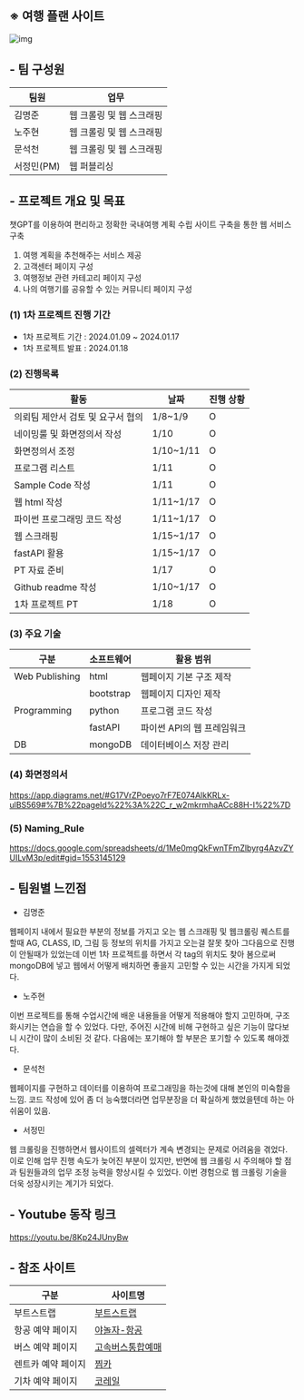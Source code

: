 ## ※ 여행 플랜 사이트
![img](https://github.com/nohjuhyeon/AI_L.K.J/assets/151099231/be4e13da-8bc0-4ce7-a11b-dc324bb60089)

## - 팀 구성원 
|팀원|업무|
|--|--|
|김명준|웹 크롤링 및 웹 스크래핑|
|노주현|웹 크롤링 및 웹 스크래핑|
|문석천|웹 크롤링 및 웹 스크래핑|
|서정민(PM)|웹 퍼블리싱|

## - 프로젝트 개요 및 목표
챗GPT를 이용하여 편리하고 정확한 국내여행 계획 수립 사이트 구축을 통한 웹 서비스 구축
1) 여행 계획을 추천해주는 서비스 제공
2) 고객센터 페이지 구성
3) 여행정보 관련 카테고리 페이지 구성
4) 나의 여행기를 공유할 수 있는 커뮤니티 페이지 구성

### (1) 1차 프로젝트 진행 기간
- 1차 프로젝트 기간 : 2024.01.09 ~ 2024.01.17
- 1차 프로젝트 발표 : 2024.01.18

### (2) 진행목록
|활동|날짜|진행 상황|
|--|--|--|
|의뢰팀 제안서 검토 및 요구서 협의|1/8~1/9|O|
|네이밍룰 및 화면정의서 작성|1/10|O|
|화면정의서 조정|1/10~1/11|O|
|프로그램 리스트|1/11|O|
|Sample Code 작성|1/11|O|
|웹 html 작성|1/11~1/17|O|
|파이썬 프로그래밍 코드 작성|1/11~1/17|O|
|웹 스크래핑|1/15~1/17|O|
|fastAPI 활용|1/15~1/17|O|
|PT 자료 준비|1/17|O|
|Github readme 작성|1/10~1/17|O|
|1차 프로젝트 PT|1/18|O|

### (3) 주요 기술
|구분|소프트웨어|활용 범위|
|--|--|--|
|Web Publishing|html|웹페이지 기본 구조 제작|
||bootstrap|웹페이지 디자인 제작|
|Programming|python|프로그램 코드 작성|
||fastAPI|파이썬 API의 웹 프레임워크|
|DB|mongoDB|데이터베이스 저장 관리|

### (4) 화면정의서
https://app.diagrams.net/#G17VrZPoeyo7rF7E074AlkKRLx-ulBS569#%7B%22pageId%22%3A%22C_r_w2mkrmhaACc88H-I%22%7D

### (5) Naming_Rule
https://docs.google.com/spreadsheets/d/1Me0mgQkFwnTFmZlbyrg4AzvZYUILvM3p/edit#gid=1553145129

## - 팀원별 느낀점
- 김명준
<p>웹페이지 내에서 필요한 부분의 정보를 가지고 오는 웹 스크래핑 및 웹크롤링 퀘스트를 할때 AG, CLASS, ID, 그림 등 정보의 위치를 가지고 오는걸 잘못 찾아 그다음으로 진행이 안될때가 있었는데 이번 1차 프로젝트를 하면서 각 tag의 위치도 찾아 봄으로써 mongoDB에 넣고 웹에서 어떻게 배치하면 좋을지 고민할 수 있는 시간을 가지게 되었다.

- 노주현
<p>이번 프로젝트를 통해 수업시간에 배운 내용들을 어떻게 적용해야 할지 고민하며, 구조화시키는 연습을 할 수 있었다. 다만, 주어진 시간에 비해 구현하고 싶은 기능이 많다보니 시간이 많이 소비된 것 같다. 다음에는 포기해야 할 부분은 포기할 수 있도록 해야겠다. 

- 문석천
<p>웹페이지를 구현하고 데이터를 이용하여 프로그래밍을 하는것에 대해 본인의 미숙함을 느낌. 코드 작성에 있어 좀 더 능숙했더라면 업무분장을 더 확실하게 했었을텐데 하는 아쉬움이 있음.

- 서정민
<p>웹 크롤링을 진행하면서 웹사이트의 셀렉터가 계속 변경되는 문제로 어려움을 겪었다. 이로 인해 업무 진행 속도가 늦어진 부분이 있지만, 반면에 웹 크롤링 시 주의해야 할 점과 팀원들과의 업무 조정 능력을 향상시킬 수 있었다. 이번 경험으로 웹 크롤링 기술을 더욱 성장시키는 계기가 되었다.

## - Youtube 동작 링크
https://youtu.be/8Kp24JUnyBw

## - 참조 사이트
|구분|사이트명|
|--|--|
|부트스트랩|[부트스트랩](https://getbootstrap.kr/docs/5.3/examples/)|
|항공 예약 페이지|[야놀자-항공](https://flight-web.yanolja.com/flights/list?departurePlaceTypeCode=CITY&departurePlaceCode=SEL&arrivalPlaceTypeCode=CITY&arrivalPlaceCode=PUS&cabinClasses=ECONOMY,BUSINESS&adultsCount=4&outboundDepartureDate=2024-01-20)|
|버스 예약 페이지|[고속버스통합예매](https://www.kobus.co.kr/oprninf/alcninqr/oprnAlcnPage.do)|
|렌트카 예약 페이지|[찜카](https://rent-car.zzimcar.com/home)|
|기차 예약 페이지|[코레일](https://www.letskorail.com/ebizprd/EbizPrdTicketpr21100W_pr21112.do)|

